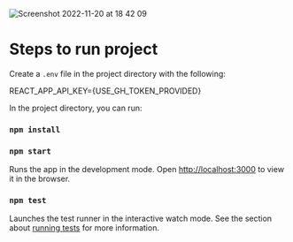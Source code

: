 ![Screenshot 2022-11-20 at 18 42 09](https://user-images.githubusercontent.com/11822716/202919991-06778e3d-7698-4efb-af41-26e94ccd7bfc.png)

# Steps to run project

Create a `.env` file in the project directory with the following:

REACT_APP_API_KEY={USE_GH_TOKEN_PROVIDED}

In the project directory, you can run:

### `npm install`

### `npm start`

Runs the app in the development mode.
Open [http://localhost:3000](http://localhost:3000) to view it in the browser.

### `npm test`

Launches the test runner in the interactive watch mode.
See the section about [running tests](https://facebook.github.io/create-react-app/docs/running-tests) for more information.
